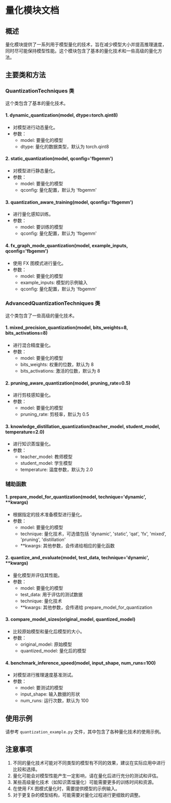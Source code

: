 # 量化模块文档

## 概述

量化模块提供了一系列用于模型量化的技术，旨在减少模型大小并提高推理速度，同时尽可能保持模型性能。这个模块包含了基本的量化技术和一些高级的量化方法。

## 主要类和方法

### QuantizationTechniques 类

这个类包含了基本的量化技术。

#### 1. dynamic_quantization(model, dtype=torch.qint8)
- 对模型进行动态量化。
- 参数：
  - model: 要量化的模型
  - dtype: 量化的数据类型，默认为 torch.qint8

#### 2. static_quantization(model, qconfig='fbgemm')
- 对模型进行静态量化。
- 参数：
  - model: 要量化的模型
  - qconfig: 量化配置，默认为 'fbgemm'

#### 3. quantization_aware_training(model, qconfig='fbgemm')
- 进行量化感知训练。
- 参数：
  - model: 要训练的模型
  - qconfig: 量化配置，默认为 'fbgemm'

#### 4. fx_graph_mode_quantization(model, example_inputs, qconfig='fbgemm')
- 使用 FX 图模式进行量化。
- 参数：
  - model: 要量化的模型
  - example_inputs: 模型的示例输入
  - qconfig: 量化配置，默认为 'fbgemm'

### AdvancedQuantizationTechniques 类

这个类包含了一些高级的量化技术。

#### 1. mixed_precision_quantization(model, bits_weights=8, bits_activations=8)
- 进行混合精度量化。
- 参数：
  - model: 要量化的模型
  - bits_weights: 权重的位数，默认为 8
  - bits_activations: 激活的位数，默认为 8

#### 2. pruning_aware_quantization(model, pruning_rate=0.5)
- 进行剪枝感知量化。
- 参数：
  - model: 要量化的模型
  - pruning_rate: 剪枝率，默认为 0.5

#### 3. knowledge_distillation_quantization(teacher_model, student_model, temperature=2.0)
- 进行知识蒸馏量化。
- 参数：
  - teacher_model: 教师模型
  - student_model: 学生模型
  - temperature: 温度参数，默认为 2.0

### 辅助函数

#### 1. prepare_model_for_quantization(model, technique='dynamic', **kwargs)
- 根据指定的技术准备模型进行量化。
- 参数：
  - model: 要量化的模型
  - technique: 量化技术，可选值包括 'dynamic', 'static', 'qat', 'fx', 'mixed', 'pruning', 'distillation'
  - **kwargs: 其他参数，会传递给相应的量化函数

#### 2. quantize_and_evaluate(model, test_data, technique='dynamic', **kwargs)
- 量化模型并评估其性能。
- 参数：
  - model: 要量化的模型
  - test_data: 用于评估的测试数据
  - technique: 量化技术
  - **kwargs: 其他参数，会传递给 prepare_model_for_quantization

#### 3. compare_model_sizes(original_model, quantized_model)
- 比较原始模型和量化后模型的大小。
- 参数：
  - original_model: 原始模型
  - quantized_model: 量化后的模型

#### 4. benchmark_inference_speed(model, input_shape, num_runs=100)
- 对模型进行推理速度基准测试。
- 参数：
  - model: 要测试的模型
  - input_shape: 输入数据的形状
  - num_runs: 运行次数，默认为 100

## 使用示例

请参考 `quantization_example.py` 文件，其中包含了各种量化技术的使用示例。

## 注意事项

1. 不同的量化技术可能对不同类型的模型有不同的效果，建议在实际应用中进行比较和选择。
2. 量化可能会对模型性能产生一定影响，请在量化后进行充分的测试和评估。
3. 某些高级量化技术（如知识蒸馏量化）可能需要更多的训练时间和资源。
4. 在使用 FX 图模式量化时，需要提供模型的示例输入。
5. 对于更复杂的模型结构，可能需要对量化过程进行更细致的调整。